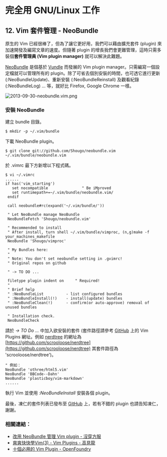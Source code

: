 # 完全用 GNU/Linux 工作

## 12. Vim 套件管理 - NeoBundle

原生的 Vim 已經很棒了，但為了讓它更好用，我們可以藉由擴充套件 (plugin) 來加速開發及編寫文章的速度。但隨著 plugin 的增長我們會更難管理，這時只需多裝個**套件管理員 (Vim plugin manager)** 就可以解決此難題。

[NeoBundle](https://github.com/Shougo/neobundle.vim) 是個基於 [Vundle](https://github.com/gmarik/vundle) 而發展的 Vim plugin manager。只需編寫一個設定檔就可以管理所有的 plugin。除了可省去個別安裝的時間，也可透它進行更新 (:NeoBundleUpdate)、重新安裝 (:NeoBundleReinstall) 及觀看紀錄 (:NeoBundleLog) ... 等，就好比 Firefox, Google Chrome 一樣。

![2013-09-30-neobundle.vim.png](https://lh3.googleusercontent.com/-Wfyb19alJJA/UklmScI0ItI/AAAAAAAAVzo/5Ivi92u5Me4/s800/2013-09-30-neobundle.vim.png)

### 安裝 NeoBundle

建立 bundle 目錄。

	$ mkdir -p ~/.vim/bundle

下載 NeoBundle plugin。

	$ git clone git://github.com/Shougo/neobundle.vim ~/.vim/bundle/neobundle.vim

於 .vimrc 最下方新增以下程式碼。

	$ vi ~/.vimrc
	......
	if has('vim_starting')
	   set nocompatible               " Be iMproved
	   set runtimepath+=~/.vim/bundle/neobundle.vim/
	 endif
	
	 call neobundle#rc(expand('~/.vim/bundle/'))
	
	 " Let NeoBundle manage NeoBundle
	 NeoBundleFetch 'Shougo/neobundle.vim'
	
	 " Recommended to install
	 " After install, turn shell ~/.vim/bundle/vimproc, (n,g)make -f your_machines_makefile
	 NeoBundle 'Shougo/vimproc'
	
	 " My Bundles here:
	 "
	 " Note: You don't set neobundle setting in .gvimrc!
	 " Original repos on github

	 " -> TO DO ...
	
	 filetype plugin indent on     " Required!
	 "
	 " Brief help
	 " :NeoBundleList          - list configured bundles
	 " :NeoBundleInstall(!)    - install(update) bundles
	 " :NeoBundleClean(!)      - confirm(or auto-approve) removal of unused bundles
	
	 " Installation check.
	 NeoBundleCheck

請於 *-> TO Do ...* 中加入欲安裝的套件 (套件路徑請參考 [GitHub](https://github.com/) 上的 Vim Plugins 網址。例如 [nerdtree](https://github.com/scrooloose/nerdtree) 的網址為 [https://github.com/scrooloose/nerdtree](https://github.com/scrooloose/nerdtree) 其套件路徑為 'scrooloose/nerdtree')。

	" 例如：
	NeoBundle 'othree/html5.vim'
	NeoBundle 'BBCode--Dahn'
	NeoBundle 'plasticboy/vim-markdown'
	......

執行 Vim 並使用 *:NeoBundleInstall* 安裝各個 plugin。

最後，凍仁的套件列表已發布至 [GitHub](https://github.com/chusiang/vimrc) 上，若有不錯的 plugin 也請告知凍仁，謝謝。

### 相關連結：
- [改用 NeoBundle 管理 Vim plugin - 沒穿方服](http://bootleq.blogspot.tw/2012/05/neobundle-vim-plugin.html)
- [爽爽快快學Vim(3) - Vim Plugins - 高見龍](http://blog.eddie.com.tw/2012/06/01/screencast-3-vim-plugins/)
- [十個必用的 Vim Plugin - OpenFoundry](http://www.openfoundry.org/en/component/content/2244?task=view)


